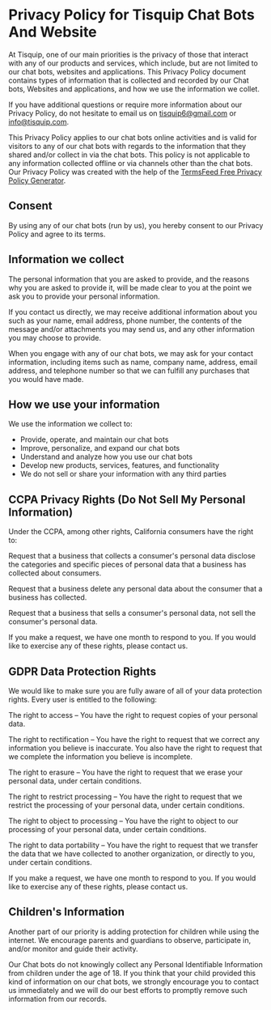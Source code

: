 Privacy Policy for Tisquip Chat Bots And Website
============================================

At Tisquip, one of our main priorities is the privacy of those that interact with any of our products and services, which include, but are not limited to our chat bots, websites and applications. This Privacy Policy document contains types of information that is collected and recorded by our Chat bots, Websites and applications, and how we use the information we collet.

If you have additional questions or require more information about our Privacy Policy, do not hesitate to email us on tisquip6@gmail.com or info@tisquip.com.

This Privacy Policy applies to our chat bots online activities and is valid for visitors to any of our chat bots with regards to the information that they shared and/or collect in via the chat bots. This policy is not applicable to any information collected offline or via channels other than the chat bots. Our Privacy Policy was created with the help of the [TermsFeed Free Privacy Policy Generator](https://www.termsfeed.com/privacy-policy-generator/).

Consent
-------

By using any of our chat bots (run by us), you hereby consent to our Privacy Policy and agree to its terms.

Information we collect
----------------------

The personal information that you are asked to provide, and the reasons why you are asked to provide it, will be made clear to you at the point we ask you to provide your personal information.

If you contact us directly, we may receive additional information about you such as your name, email address, phone number, the contents of the message and/or attachments you may send us, and any other information you may choose to provide.

When you engage with any of our chat bots, we may ask for your contact information, including items such as name, company name, address, email address, and telephone number so that we can fulfill any purchases that you would have made.

How we use your information
---------------------------

We use the information we collect to:

*   Provide, operate, and maintain our chat bots
*   Improve, personalize, and expand our chat bots
*   Understand and analyze how you use our chat bots
*   Develop new products, services, features, and functionality
*   We do not sell or share your information with any third parties


CCPA Privacy Rights (Do Not Sell My Personal Information)
---------------------------------------------------------

Under the CCPA, among other rights, California consumers have the right to:

Request that a business that collects a consumer's personal data disclose the categories and specific pieces of personal data that a business has collected about consumers.

Request that a business delete any personal data about the consumer that a business has collected.

Request that a business that sells a consumer's personal data, not sell the consumer's personal data.

If you make a request, we have one month to respond to you. If you would like to exercise any of these rights, please contact us.

GDPR Data Protection Rights
---------------------------

We would like to make sure you are fully aware of all of your data protection rights. Every user is entitled to the following:

The right to access – You have the right to request copies of your personal data.

The right to rectification – You have the right to request that we correct any information you believe is inaccurate. You also have the right to request that we complete the information you believe is incomplete.

The right to erasure – You have the right to request that we erase your personal data, under certain conditions.

The right to restrict processing – You have the right to request that we restrict the processing of your personal data, under certain conditions.

The right to object to processing – You have the right to object to our processing of your personal data, under certain conditions.

The right to data portability – You have the right to request that we transfer the data that we have collected to another organization, or directly to you, under certain conditions.

If you make a request, we have one month to respond to you. If you would like to exercise any of these rights, please contact us.

Children's Information
----------------------

Another part of our priority is adding protection for children while using the internet. We encourage parents and guardians to observe, participate in, and/or monitor and guide their activity.

Our Chat bots do not knowingly collect any Personal Identifiable Information from children under the age of 18. If you think that your child provided this kind of information on our chat bots, we strongly encourage you to contact us immediately and we will do our best efforts to promptly remove such information from our records.

